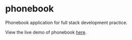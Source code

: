 # phonebook

Phonebook application for full stack development practice.

View the live demo of phonebook [here](https://phonebook-backend-twilight-cherry-3417.fly.dev/).